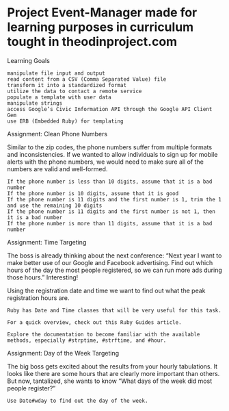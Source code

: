# Project Event-Manager made for learning purposes in curriculum tought in theodinproject.com

Learning Goals

    manipulate file input and output
    read content from a CSV (Comma Separated Value) file
    transform it into a standardized format
    utilize the data to contact a remote service
    populate a template with user data
    manipulate strings
    access Google’s Civic Information API through the Google API Client Gem
    use ERB (Embedded Ruby) for templating
    
    
Assignment: Clean Phone Numbers

Similar to the zip codes, the phone numbers suffer from multiple formats and inconsistencies. If we wanted to allow individuals to sign up for mobile alerts with the phone numbers, we would need to make sure all of the numbers are valid and well-formed.

    If the phone number is less than 10 digits, assume that it is a bad number
    If the phone number is 10 digits, assume that it is good
    If the phone number is 11 digits and the first number is 1, trim the 1 and use the remaining 10 digits
    If the phone number is 11 digits and the first number is not 1, then it is a bad number
    If the phone number is more than 11 digits, assume that it is a bad number

Assignment: Time Targeting

The boss is already thinking about the next conference: “Next year I want to make better use of our Google and Facebook advertising. Find out which hours of the day the most people registered, so we can run more ads during those hours.” Interesting!

Using the registration date and time we want to find out what the peak registration hours are.

    Ruby has Date and Time classes that will be very useful for this task.

    For a quick overview, check out this Ruby Guides article.

    Explore the documentation to become familiar with the available methods, especially #strptime, #strftime, and #hour.

Assignment: Day of the Week Targeting

The big boss gets excited about the results from your hourly tabulations. It looks like there are some hours that are clearly more important than others. But now, tantalized, she wants to know “What days of the week did most people register?”

    Use Date#wday to find out the day of the week.
